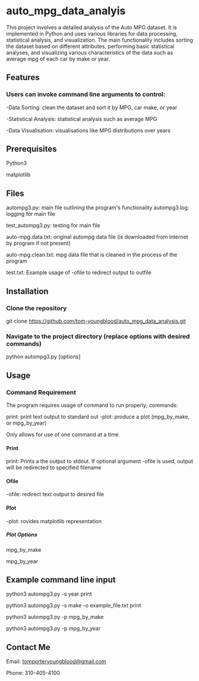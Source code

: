 # auto_mpg_data_analyis
This project involves a detailed analysis of the Auto MPG dataset. It is implemented in Python and uses various libraries for data processing, statistical analysis, and visualization. The main functionality includes sorting the dataset based on different attributes, performing basic statistical analyses, and visualizing various characteristics of the data such as average mpg of each car by make or year.

## Features
### Users can invoke command line arguments to control:

-Data Sorting: clean the dataset and sort it by MPG, car make, or year

-Statistical Analysis: statistical analysis such as average MPG

-Data Visualisation: visualisations like MPG distributions over years

## Prerequisites
Python3 

matplotlib

## Files
autompg3.py: main file outlining the program's functionality
autompg3.log: logging for main file

test_autompg3.py: testing for main file

auto-mpg.data.txt: original autompg data file (is downloaded from internet by program if not present)

auto-mpg.clean.txt: mpg data file that is cleaned in the process of the program

test.txt: Example usage of -ofile to redirect output to outfile

## Installation
### Clone the repository
git clone https://github.com/tom-youngblood/auto_mpg_data_analysis.git
### Navigate to the project directory (replace options with desired commands)
python autompg3.py [options]

## Usage

### Command Requirement
The program requires usage of command to run properly; commands:

print: print text output to standard out
-plot: produce a plot (mpg_by_make, or mpg_by_year)

Only allows for use of one command at a time

#### Print
print: Prints a the output to stdout. If optional argument -ofile is used, output will be redirected to specified filename
#### Ofile
-ofile: redirect text output to desired file

#### Plot
-plot: rovides matplotlib representation
##### Plot Options
mpg_by_make

mpg_by_year

## Example command line input
python3 autompg3.py -s year print

python3 autompg3.py -s make -o example_file.txt print

python3 autompg3.py -p mpg_by_make

python3 autompg3.py -p mpg_by_year

## Contact Me
Email: tomporteryoungblood@gmail.com

Phone: 310-405-4100
